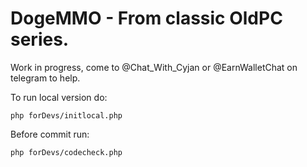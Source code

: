 # DogeMMO - From classic OldPC series.

Work in progress, come to @Chat_With_Cyjan or @EarnWalletChat on telegram to help.

To run local version do:

```php forDevs/initlocal.php```

Before commit run: 

```php forDevs/codecheck.php```
